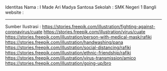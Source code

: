Identitas
Nama : I Made Ari Madya Santosa
Sekolah : SMK Negeri 1 Bangli
website :

---

Sumber Ilustrasi :
https://stories.freepik.com/illustration/fighting-against-coronavirus/cuate
https://stories.freepik.com/illustration/virus/cuate
https://stories.freepik.com/illustration/person-with-medical-mask/rafiki
https://stories.freepik.com/illustration/handwashing/pana
https://stories.freepik.com/illustration/social-distancing/rafiki
https://stories.freepik.com/illustration/ethnic-friendship/rafiki
https://stories.freepik.com/illustration/virus-transmission/amico
https://stories.freepik.com/illustration/going-up/bro
